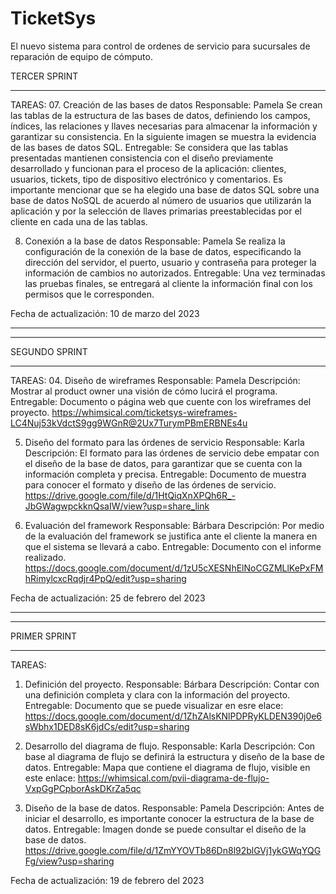 # TicketSys
El nuevo sistema para control de ordenes de servicio para sucursales de reparación de equipo de cómputo.


TERCER SPRINT
********** ********** **********

TAREAS:
07. Creación de las bases de datos
   Responsable: Pamela
   Se crean las tablas de la estructura de las bases de datos, definiendo los campos, índices,  las relaciones y llaves necesarias para almacenar la información y garantizar su consistencia. En la siguiente imagen se muestra la evidencia de las bases de datos SQL.
   Entregable: Se considera que las tablas presentadas mantienen consistencia con el diseño previamente desarrollado y funcionan para el proceso de la aplicación: clientes, usuarios, tickets, tipo de dispositivo electrónico y comentarios. Es importante mencionar que se ha elegido una base de datos SQL sobre una base de datos NoSQL de acuerdo al número de usuarios que utilizarán la aplicación y por la selección de llaves primarias preestablecidas por el cliente en cada una de las tablas.

08. Conexión a la base de datos
   Responsable: Pamela
   Se realiza la configuración de la conexión de la base de datos, especificando la dirección del servidor, el puerto, usuario y contraseña para proteger la información de cambios no autorizados.
   Entregable: Una vez terminadas las pruebas finales, se entregará al cliente la información  final con los permisos que le corresponden.

Fecha de actualización: 10 de marzo del 2023

********** ********** **********
********** ********** **********

SEGUNDO SPRINT
********** ********** **********

TAREAS:
04. Diseño de wireframes
   Responsable: Pamela
   Descripción: Mostrar al product owner una visión de cómo lucirá el programa.
   Entregable: Documento o página web que cuente con los wireframes del proyecto.
      https://whimsical.com/ticketsys-wireframes-LC4Nuj53kVdctS9gg9WGnR@2Ux7TurymPBmERBNEs4u

05. Diseño del formato para las órdenes de servicio
   Responsable: Karla
   Descripción: El formato para las órdenes de servicio debe empatar con el diseño de la base de datos, para garantizar que se cuenta con la información completa y precisa.
   Entregable: Documento de muestra para conocer el formato y diseño de las órdenes de servicio.
      https://drive.google.com/file/d/1HtQiqXnXPQh6R_-JbGWagwpckknQsaIW/view?usp=share_link

06. Evaluación del framework
   Responsable: Bárbara
   Descripción: Por medio de la evaluación del framework se justifica ante el cliente la manera en que el sistema se llevará a cabo.
   Entregable: Documento con el informe realizado.
      https://docs.google.com/document/d/1zU5cXESNhElNoCGZMLlKePxFMhRimylcxcRqdjr4PpQ/edit?usp=sharing

Fecha de actualización: 25 de febrero del 2023

********** ********** **********
********** ********** **********

PRIMER SPRINT
********** ********** **********

TAREAS:
01. Definición del proyecto.
   Responsable: Bárbara
   Descripción: Contar con una definición completa y clara con la información del proyecto.
   Entregable: Documento que se puede visualizar en esre elace:
      https://docs.google.com/document/d/1ZhZAlsKNlPDPRyKLDEN390j0e6sWbhx1DED8sK6jdCs/edit?usp=sharing

02. Desarrollo del diagrama de flujo.
   Responsable: Karla
   Descripción: Con base al diagrama de flujo se definirá la estructura y diseño de la base de datos.
   Entregable: Mapa que contiene el diagrama de flujo, visible en este enlace:
      https://whimsical.com/pvii-diagrama-de-flujo-VxpGgPCpborAskDKrZa5qc

03. Diseño de la base de datos.
   Responsable: Pamela
   Descripción: Antes de iniciar el desarrollo, es importante conocer la estructura de la base de datos.
   Entregable: Imagen donde se puede consultar el diseño de la base de datos.
      https://drive.google.com/file/d/1ZmYYOVTb86Dn8l92blGVj1ykGWqYQGFg/view?usp=sharing

Fecha de actualización: 19 de febrero del 2023
